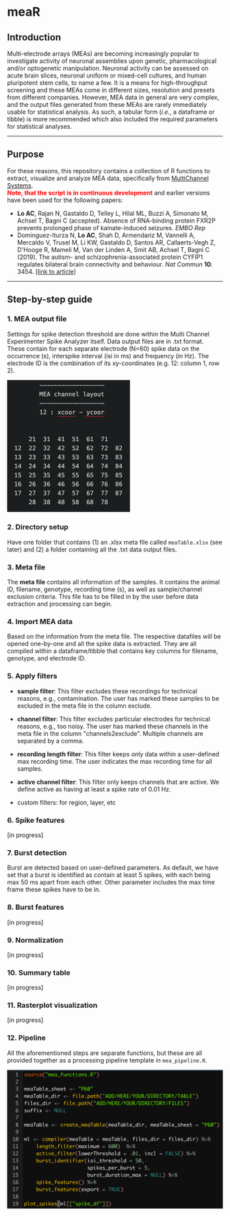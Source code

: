 # meaR

## Introduction
Multi-electrode arrays (MEAs) are becoming increasingly popular to investigate activity of neuronal assemblies upon genetic, pharmacological and/or optogenetic manipulation. Neuronal activity can be assessed on acute brain slices, neuronal uniform or mixed-cell cultures, and human pluripotent stem cells, to name a few. It is a means for high-throughput screening and these MEAs come in different sizes, resolution and presets from different companies. However, MEA data in general are very complex, and the output files generated from these MEAs are rarely immediately usable for statistical analysis. As such, a tabular form (<i>i.e.</i>, a dataframe or tibble) is more recommended which also included the required parameters for statistical analyses.

<hr>

## Purpose
For these reasons, this repository contains a collection of R functions to extract, visualize and analyze MEA data, specifically from <a href = "https://www.multichannelsystems.com/products/vitro-mea-systems">MultiChannel Systems</a>. <br>
<b><font color="red">Note, that the script is in continuous development</font></b> and earlier versions have been used for the following papers:

- <b>Lo AC</b>, Rajan N, Gastaldo D, Telley L, Hilal ML, Buzzi A, Simonato M, Achsel T, Bagni C (accepted). Absence of RNA-binding protein FXR2P prevents prolonged phase of kainate-induced seizures. <i>EMBO Rep</i>
- Dominguez-Iturza N, <b>Lo AC</b>, Shah D, Armendariz M, Vannelli A, Mercaldo V, Trusel M, Li KW, Gastaldo D, Santos AR, Callaerts-Vegh Z, D'Hooge R, Mameli M, Van der Linden A, Smit AB, Achsel T, Bagni C (2019). The autism- and schizophrenia-associated protein CYFIP1 regulates bilateral brain connectivity and behaviour. <i>Nat Commun</i> <b>10</b>: 3454. <a href = "https://www.nature.com/articles/s41467-019-11203-y">[link to article]</a>

<hr>

## Step-by-step guide
### 1. MEA output file
Settings for spike detection threshold are done within the Multi Channel Experimenter Spike Analyzer itself. Data output files are in .txt format. These contain for each separate electrode (N=60) spike data on the occurrence (s), interspike interval (isi in ms) and frequency (in Hz). The electrode ID is the combination of its xy-coordinates (e.g. 12: column 1, row 2).

<img src = "img/mea-layout.png"></img>

### 2. Directory setup
Have one folder that contains (1) an .xlsx meta file called `meaTable.xlsx` (see later) and (2) a folder containing all the .txt data output files.

### 3. Meta file
The <b>meta file</b> contains all information of the samples. It contains the animal ID, filename, genotype, recording time (s), as well as sample/channel exclusion criteria. This file has to be filled in by the user before data extraction and processing can begin.

### 4. Import MEA data
Based on the information from the meta file. The respective datafiles will be opened one-by-one and all the spike data is extracted. They are all compiled within a dataframe/tibble that contains key columns for filename, genotype, and electrode ID.

### 5. Apply filters
- <b>sample filter</b>: This filter excludes these recordings for technical reasons, e.g., contamination. The user has marked these samples to be excluded in the meta file in the column exclude.
- <b>channel filter</b>: This filter excludes particular electrodes for technical reasons, e.g., too noisy. The user has marked these channels in the meta file in the column "channels2exclude". Multiple channels are separated by a comma.
- <b>recording length filter</b>: This filter keeps only data within a user-defined max recording time. The user indicates the max recording time for all samples.
- <b>active channel filter</b>: This filter only keeps channels that are active. We define active as having at least a spike rate of 0.01 Hz.

- custom filters: for region, layer, etc

### 6. Spike features
[in progress]

### 7. Burst detection
Burst are detected based on user-defined parameters. As default, we have set that a burst is identified as contain at least 5 spikes, with each being max 50 ms apart from each other. Other parameter includes the max time frame these spikes have to be in.

### 8. Burst features
[in progress]

### 9. Normalization
[in progress]

### 10. Summary table
[in progress]

### 11. Rasterplot visualization
[in progress]

### 12. Pipeline
All the aforementioned steps are separate functions, but these are all provided together as a processing pipeline template in `mea_pipeline.R`.

<img src = "img/mear-pipeline.png"></img>

